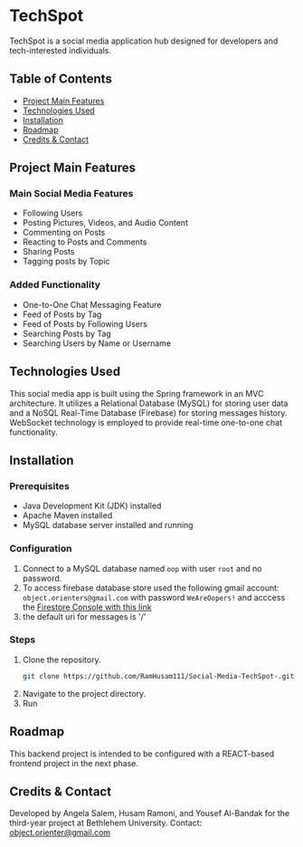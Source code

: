 # TechSpot

TechSpot is a social media application hub designed for developers and tech-interested individuals.

## Table of Contents

- [Project Main Features](#project-main-features)
- [Technologies Used](#technologies-used)
- [Installation](#installation)
- [Roadmap](#roadmap)
- [Credits & Contact](#credits--contact)

## Project Main Features

### Main Social Media Features
- Following Users
- Posting Pictures, Videos, and Audio Content
- Commenting on Posts
- Reacting to Posts and Comments
- Sharing Posts
- Tagging posts by Topic

### Added Functionality
- One-to-One Chat Messaging Feature
- Feed of Posts by Tag
- Feed of Posts by Following Users 
- Searching Posts by Tag
- Searching Users by Name or Username

## Technologies Used

This social media app is built using the Spring framework in an MVC architecture. It utilizes a Relational Database (MySQL) for storing user data and a NoSQL Real-Time Database (Firebase) for storing messages history. WebSocket technology is employed to provide real-time one-to-one chat functionality.

## Installation

### Prerequisites
- Java Development Kit (JDK) installed
- Apache Maven installed
- MySQL database server installed and running

### Configuration

1. Connect to a MySQL database named `oop` with user `root` and no password.
2. To access firebase database store used the following gmail account: `object.orienters@gmail.com` with password `WeAreOopers!` and acccess the [Firestore Console with this link](https://console.firebase.google.com/project/techspot-objectorienters/firestore/databases/-default-/data/~2FChatRooms~2FAlexOrange?view=panel-view)
3. the default uri for messages is '/'



### Steps
1. Clone the repository.
    ```bash
    git clone https://github.com/RamHusam111/Social-Media-TechSpot-.git
    
    ```
2. Navigate to the project directory.
3. Run

## Roadmap

This backend project is intended to be configured with a REACT-based frontend project in the next phase.

## Credits & Contact

Developed by Angela Salem, Husam Ramoni, and Yousef Al-Bandak for the third-year project at Bethlehem University.
Contact: object.orienter@gmail.com
